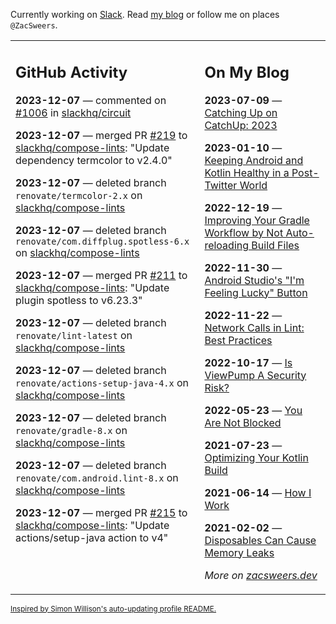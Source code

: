 Currently working on [Slack](https://slack.com/). Read [my blog](https://zacsweers.dev/) or follow me on places `@ZacSweers`.

<table><tr><td valign="top" width="60%">

## GitHub Activity
<!-- githubActivity starts -->
**2023-12-07** — commented on [#1006](https://github.com/slackhq/circuit/pull/1006#issuecomment-1846228269) in [slackhq/circuit](https://github.com/slackhq/circuit)

**2023-12-07** — merged PR [#219](https://github.com/slackhq/compose-lints/pull/219) to [slackhq/compose-lints](https://github.com/slackhq/compose-lints): "Update dependency termcolor to v2.4.0"

**2023-12-07** — deleted branch `renovate/termcolor-2.x` on [slackhq/compose-lints](https://github.com/slackhq/compose-lints)

**2023-12-07** — deleted branch `renovate/com.diffplug.spotless-6.x` on [slackhq/compose-lints](https://github.com/slackhq/compose-lints)

**2023-12-07** — merged PR [#211](https://github.com/slackhq/compose-lints/pull/211) to [slackhq/compose-lints](https://github.com/slackhq/compose-lints): "Update plugin spotless to v6.23.3"

**2023-12-07** — deleted branch `renovate/lint-latest` on [slackhq/compose-lints](https://github.com/slackhq/compose-lints)

**2023-12-07** — deleted branch `renovate/actions-setup-java-4.x` on [slackhq/compose-lints](https://github.com/slackhq/compose-lints)

**2023-12-07** — deleted branch `renovate/gradle-8.x` on [slackhq/compose-lints](https://github.com/slackhq/compose-lints)

**2023-12-07** — deleted branch `renovate/com.android.lint-8.x` on [slackhq/compose-lints](https://github.com/slackhq/compose-lints)

**2023-12-07** — merged PR [#215](https://github.com/slackhq/compose-lints/pull/215) to [slackhq/compose-lints](https://github.com/slackhq/compose-lints): "Update actions/setup-java action to v4"
<!-- githubActivity ends -->
</td><td valign="top" width="40%">

## On My Blog
<!-- blog starts -->
**2023-07-09** — [Catching Up on CatchUp: 2023](https://www.zacsweers.dev/catching-up-on-catchup-2023/)

**2023-01-10** — [Keeping Android and Kotlin Healthy in a Post-Twitter World](https://www.zacsweers.dev/keeping-android-healthy/)

**2022-12-19** — [Improving Your Gradle Workflow by Not Auto-reloading Build Files](https://www.zacsweers.dev/improving-your-workflow-by-not-auto-reloading-build-files/)

**2022-11-30** — [Android Studio's "I'm Feeling Lucky" Button](https://www.zacsweers.dev/android-studios-im-feeling-lucky-button/)

**2022-11-22** — [Network Calls in Lint: Best Practices](https://www.zacsweers.dev/network-calls-in-lint-best-practices/)

**2022-10-17** — [Is ViewPump A Security Risk?](https://www.zacsweers.dev/is-viewpump-a-security-risk/)

**2022-05-23** — [You Are Not Blocked](https://www.zacsweers.dev/you-are-not-blocked/)

**2021-07-23** — [Optimizing Your Kotlin Build](https://www.zacsweers.dev/optimizing-your-kotlin-build/)

**2021-06-14** — [How I Work](https://www.zacsweers.dev/how-i-work/)

**2021-02-02** — [Disposables Can Cause Memory Leaks](https://www.zacsweers.dev/disposables-can-cause-memory-leaks/)
<!-- blog ends -->
_More on [zacsweers.dev](https://zacsweers.dev/)_
</td></tr></table>

<sub><a href="https://simonwillison.net/2020/Jul/10/self-updating-profile-readme/">Inspired by Simon Willison's auto-updating profile README.</a></sub>